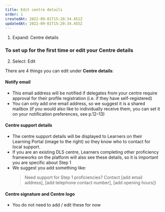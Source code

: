 ```yaml
---
title: Edit centre details
order: 1
createdAt: 2022-09-01T15:20:34.451Z
updatedAt: 2022-09-01T15:20:34.455Z
---
```

1. Expand: Centre details​

### To set up for the first time or edit your Centre details

2. Select: Edit ​

There are 4 things you can edit under **Centre details**:​

#### Notify email​
- This email address will be notified if delegates from your centre require approval for their profile registration (i.e. if they have self-registered) 
- You can only add one email address, so we suggest it is a shared mailbox (if you would also like to individually receive them, you can set it on your notification preferences, see p.12–13)​

#### Centre support details​
- The centre support details will be displayed to Learners on their Learning Portal (image to the right) so they know who to contact for local support. ​
- If you are an existing DLS centre, Learners completing other proficiency frameworks on the platform will also see these details, so it is important you are specific about Step 1​
- We suggest you add something like:​ 
    > Need support for Step 1 proficiencies? Contact [add email address], [add telephone contact number], [add opening hours])​

#### Centre signature and Centre logo​
- You do not need to add / edit these for now​
